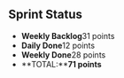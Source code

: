 ## Sprint Status
-   **Weekly Backlog**31 points
-   **Daily Done**12 points
-   **Weekly Done**28 points
-   **TOTAL:****71 points**